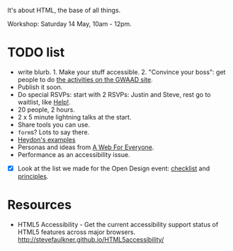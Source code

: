 It's about HTML, the base of all things.

Workshop: Saturday 14 May, 10am - 12pm.

# TODO list

* write blurb. 1. Make your stuff accessible. 2. "Convince your boss": get people to do [the activities on the GWAAD site](http://www.globalaccessibilityawarenessday.org/participate.html).
* Publish it soon.
* Do special RSVPs: start with 2 RSVPs: Justin and Steve, rest go to waitlist, like [Help!](http://www.meetup.com/ctfeds/events/228803699/).
* 20 people, 2 hours.
* 2 x 5 minute lightning talks at the start.
* Share tools you can use.
* `form`s? Lots to say there.
* [Heydon's examples](http://heydonworks.com/practical_aria_examples/)
* Personas and ideas from [A Web For Everyone](http://rosenfeldmedia.com/books/a-web-for-everyone/).
* Performance as an accessibility issue.
* [x] Look at the list we made for the Open Design event: [checklist](http://ctfeds.org/open-design-2015-checklist/) and [principles](http://ctfeds.org/open-design-2015-principles/).

# Resources

* HTML5 Accessibility - Get the current accessibility support status of HTML5 features across major browsers. http://stevefaulkner.github.io/HTML5accessibility/
